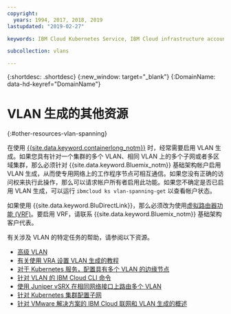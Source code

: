 ```yaml
---
copyright:
  years: 1994, 2017, 2018, 2019
lastupdated: "2019-02-27"

keywords: IBM Cloud Kubernetes Service, IBM Cloud infrastructure account, private network

subcollection: vlans

---
```


{:shortdesc: .shortdesc}
{:new_window: target="_blank"}
{:DomainName: data-hd-keyref="DomainName"}

# VLAN 生成的其他资源
{:#other-resources-vlan-spanning}

在使用 [{{site.data.keyword.containerlong_notm}}](https://{DomainName}/docs/containers/container_index.html) 时，经常需要启用 VLAN 生成。如果您具有针对一个集群的多个 VLAN、相同 VLAN 上的多个子网或者多区域集群，那么必须针对 {{site.data.keyword.Bluemix_notm}} 基础架构帐户启用 VLAN 生成，从而使专用网络上的工作程序节点可相互通信。如果您没有正确的访问权来执行此操作，那么可以请求帐户所有者启用此功能。如果您不确定是否已启用 VLAN 生成，可以运行 `ibmcloud ks vlan-spanning-get` 以查看帐户状态。

如果使用 {{site.data.keyword.BluDirectLink}}，那么必须改为使用[虚拟路由器功能 (VRF)](https://{DomainName}/docs/infrastructure/direct-link/subnet-configuration.html#more-about-using-vrf)。要启用 VRF，请联系 {{site.data.keyword.Bluemix_notm}} 基础架构客户代表。

有关涉及 VLAN 的特定任务的帮助，请参阅以下资源。 

* [高级 VLAN](https://www.ibm.com/blogs/bluemix/2018/12/introducing-premium-vlans-are-you-compute-first-or-network-first/)
* [有关使用 VRA 设置 VLAN 生成的教程](/docs/tutorials?topic=solution-tutorials-vlan-spanning)
* [对于 Kubernetes 服务，配置具有多个 VLAN 的边缘节点](/docs/containers?topic=containers-edge_nodes_multiple_vlans)
* [针对 VLAN 的 IBM Cloud CLI 命令](/docs/cli/reference/ibmcloud?topic=cloud-cli-manage-classic-vlans)
* [使用 Juniper vSRX 在相同网络接口上路由多个 VLAN](/docs/infrastructure/vsrx?topic=vsrx-route-multiple-vlans-over-the-same-network-interface)
* [针对 Kubernetes 集群配置子网](/docs/containers?topic=containers-subnets#vlan-spanning)
* [针对 VMware 解决方案的 IBM Cloud 联网和 VLAN 生成的概述](/docs/services/vmwaresolutions/archiref/vcsnsxt?topic=vmware-solutions-vcsnsxt-overview-ic4vnetwork#vcsnsxt-overview-ic4vnetwork-vlan-spanning)

